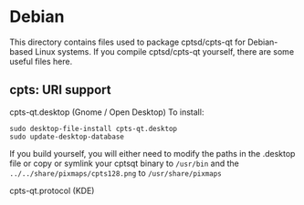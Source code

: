 
Debian
====================
This directory contains files used to package cptsd/cpts-qt
for Debian-based Linux systems. If you compile cptsd/cpts-qt yourself, there are some useful files here.

## cpts: URI support ##


cpts-qt.desktop  (Gnome / Open Desktop)
To install:

	sudo desktop-file-install cpts-qt.desktop
	sudo update-desktop-database

If you build yourself, you will either need to modify the paths in
the .desktop file or copy or symlink your cptsqt binary to `/usr/bin`
and the `../../share/pixmaps/cpts128.png` to `/usr/share/pixmaps`

cpts-qt.protocol (KDE)


